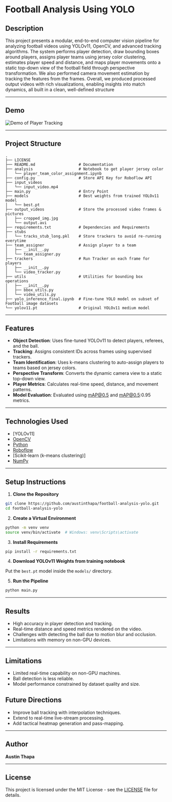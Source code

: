 # Football Analysis Using YOLO

## Description
This project presents a modular, end-to-end computer vision pipeline for analyzing football videos using YOLOv11, OpenCV, and advanced tracking algorithms. The system performs player detection, draw bounding boxes around players, assigns player teams using jersey color clustering, estimates player speed and distance, and maps player movements onto a static top-down view of the football field through perspective transformation. We also performed camera movement estimation by tracking the features from the frames. Overall, we produced processed output videos with rich visualizations, enabling insights into match dynamics, all built in a clean, well-defined structure

---

## Demo
![Demo of Player Tracking](output.gif)

---

## Project Structure
```
.
├── LICENSE
├── README.md                   # Documentation
├── analysis                    # Notebook to get player jersey color
│   └── player_team_color_assignment.ipynb
├── config.py                   # Store API Key for RoboFlow API
├── input_videos
│   └── input_video.mp4         
├── main.py                     # Entry Point
├── models                      # Best weights from trained YOLOv11 model
│   └── best.pt
├── output_videos               # Store the processed video frames & pictures
│   ├── cropped_img.jpg
│   └── output.avi
├── requirements.txt            # Dependencies and Requirements
├── stubs
│   └── tracks_stub_long.pkl    # Store trackers to avoid re-running everytime
├── team_assigner               # Assign player to a team
│   ├── __init__.py
│   └── team_assigner.py
├── trackers                    # Run Tracker on each frame for players
│   ├── __init__.py
│   └── video_tracker.py
├── utils                       # Utilities for bounding box operations
│   ├── __init__.py
│   ├── bbox_utils.py           
│   └── video_utils.py          
├── yolo_inference_final.ipynb  # Fine-tune YOLO model on subset of Football image datasets
└── yolov11.pt                  # Original YOLOv11 medium model
```
---

## Features

-  **Object Detection**: Uses fine-tuned YOLOv11 to detect players, referees, and the ball.
-  **Tracking**: Assigns consistent IDs across frames using supervised trackers.
-  **Team Identification**: Uses k-means clustering to auto-assign players to teams based on jersey colors.
-  **Perspective Transform**: Converts the dynamic camera view to a static top-down view.
-  **Player Metrics**: Calculates real-time speed, distance, and movement patterns.
-  **Model Evaluation**: Evaluated using mAP@0.5 and mAP@0.5:0.95 metrics.

---

## Technologies Used

- [YOLOv11]
- [OpenCV](https://opencv.org/)
- [Python](https://www.python.org/)
- [Roboflow](https://roboflow.com/)
- [Scikit-learn (k-means clustering)]
- [NumPy](https://numpy.org/)

---

## Setup Instructions

1. **Clone the Repository**

```bash
git clone https://github.com/austinthapa/football-analysis-yolo.git
cd football-analysis-yolo
````

2. **Create a Virtual Environment**

```bash
python -m venv venv
source venv/bin/activate  # Windows: venv\Scripts\activate
```

3. **Install Requirements**

```bash
pip install -r requirements.txt
```

4. **Download YOLOv11 Weights from training notebook**

Put the `best.pt` model inside the `models/` directory.

5. **Run the Pipeline**

```bash
python main.py
```

---

## Results

*  High accuracy in player detection and tracking.
*  Real-time distance and speed metrics rendered on the video.
*  Challenges with detecting the ball due to motion blur and occlusion.
*  Limitations with memory on non-GPU devices.

---


## Limitations

*  Limited real-time capability on non-GPU machines.
*  Ball detection is less reliable.
*  Model performance constrained by dataset quality and size.

## Future Directions

* Improve ball tracking with interpolation techniques.
* Extend to real-time live-stream processing.
* Add tactical heatmap generation and pass-mapping.

---

## Author

**Austin Thapa**

---

## License

This project is licensed under the MIT License - see the [LICENSE](LICENSE) file for details.


